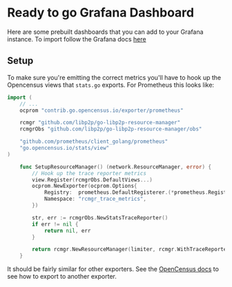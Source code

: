 # Ready to go Grafana Dashboard

Here are some prebuilt dashboards that you can add to your Grafana instance. To
import follow the Grafana docs [here](https://grafana.com/docs/grafana/latest/dashboards/export-import/#import-dashboard)

## Setup

To make sure you're emitting the correct metrics you'll have to hook up the
Opencensus views that `stats.go` exports. For Prometheus this looks like:

``` go
import (
    // ...
	ocprom "contrib.go.opencensus.io/exporter/prometheus"

	rcmgr "github.com/libp2p/go-libp2p-resource-manager"
	rcmgrObs "github.com/libp2p/go-libp2p-resource-manager/obs"

	"github.com/prometheus/client_golang/prometheus"
	"go.opencensus.io/stats/view"
)

    func SetupResourceManager() (network.ResourceManager, error) {
        // Hook up the trace reporter metrics
        view.Register(rcmgrObs.DefaultViews...)
        ocprom.NewExporter(ocprom.Options{
            Registry:  prometheus.DefaultRegisterer.(*prometheus.Registry),
            Namespace: "rcmgr_trace_metrics",
        })

        str, err := rcmgrObs.NewStatsTraceReporter()
        if err != nil {
            return nil, err
        }

        return rcmgr.NewResourceManager(limiter, rcmgr.WithTraceReporter(str))
    }
```

It should be fairly similar for other exporters. See the [OpenCensus
docs](https://opencensus.io/exporters/supported-exporters/go/) to see how to
export to another exporter.